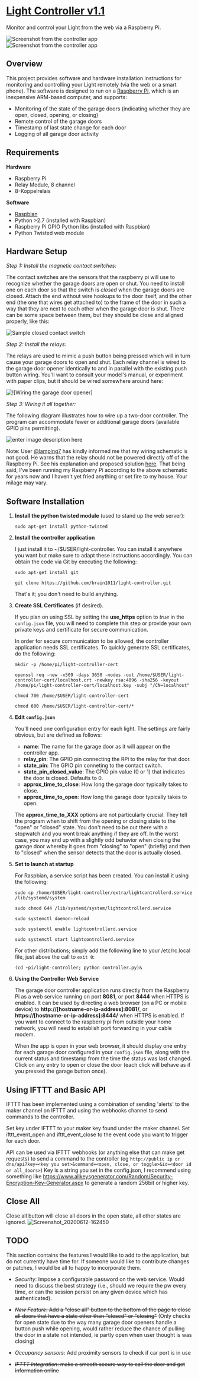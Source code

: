 [Light Controller v1.1](https://github.com/brain1011/light-controller)
======================

Monitor and control your Light from the web via a Raspberry Pi.

![Screenshot from the controller app][1] &nbsp; ![Screenshot from the controller app][2]

Overview
---------

This project provides software and hardware installation instructions for monitoring and controlling your Light remotely (via the web or a smart phone). The software is designed to run on a [Raspberry Pi](www.raspberrypi.org), which is an inexpensive ARM-based computer, and supports:

* Monitoring of the state of the garage doors (indicating whether they are open, closed, opening, or closing)
* Remote control of the garage doors
* Timestamp of last state change for each door
* Logging of all garage door activity

Requirements
-----

**Hardware**

* Raspberry Pi
* Relay Module, 8 channel
* 8-Koppelrelais

**Software**

* [Raspbian](http://www.raspbian.org/)
* Python >2.7 (installed with Raspbian)
* Raspberry Pi GPIO Python libs (installed with Raspbian)
* Python Twisted web module

Hardware Setup
------

*Step 1: Install the magnetic contact switches:*

The contact switches are the sensors that the raspberry pi will use to recognize whether the garage doors are open or shut.  You need to install one on each door so that the switch is *closed* when the garage doors are closed.  Attach the end without wire hookups to the door itself, and the other end (the one that wires get attached to) to the frame of the door in such a way that they are next to each other when the garage door is shut.  There can be some space between them, but they should be close and aligned properly, like this:

![Sample closed contact switch][3]

*Step 2: Install the relays:*

The relays are used to mimic a push button being pressed which will in turn cause your garage doors to open and shut.  Each relay channel is wired to the garage door opener identically to and in parallel with the existing push button wiring.  You'll want to consult your model's manual, or experiment with paper clips, but it should be wired somewhere around here:

![!\[Wiring the garage door opener\]][4]

*Step 3: Wiring it all together:*

The following diagram illustrates how to wire up a two-door controller.  The program can accommodate fewer or additional garage doors (available GPIO pins permitting).

![enter image description here][5]

Note: User [@lamping7](https://github.com/lamping7) has kindly informed me that my wiring schematic is not good.  He warns that the relay should not be powered directly off of the Raspberry Pi.  See his explanation and proposed solution [here](https://github.com/andrewshilliday/light-controller/issues/16).  That being said, I've been running my Raspberry Pi according to the above schematic for years now and I haven't yet fried anything or set fire to my house.  Your milage may vary.

Software Installation
-----

1. **Install the python twisted module** (used to stand up the web server):

    `sudo apt-get install python-twisted`

2. **Install the controller application**

    I just install it to ~/$USER/light-controller.  You can install it anywhere you want but make sure to adapt these instructions accordingly. You can obtain the code via Git by executing the following:

    `sudo apt-get install git`

    `git clone https://github.com/brain1011/light-controller.git`

    That's it; you don't need to build anything.

3. **Create SSL Certificates** (if desired).

    If you plan on using SSL by setting the **use_https** option to *true* in the `config.json` file, you will need to complete this step or provide your own private keys and certificate for secure communication.

    In order for secure communication to be allowed, the controller application needs SSL certificates.  To quickly generate SSL certificates, do the following:

    `mkdir -p /home/pi/light-controller-cert`

    `openssl req -new -x509 -days 3650 -nodes -out /home/$USER/light-controller-cert/localhost.crt -newkey rsa:4096 -sha256 -keyout /home/pi/light-controller-cert/localhost.key -subj "/CN=localhost"`

    `chmod 700 /home/$USER/light-controller-cert`

    `chmod 600 /home/$USER/light-controller-cert/*`

4. **Edit `config.json`**

    You'll need one configuration entry for each light.  The settings are fairly obvious, but are defined as follows:
    * **name**: The name for the garage door as it will appear on the controller app.
    * **relay_pin**: The GPIO pin connecting the RPi to the relay for that door.
    * **state_pin**: The GPIO pin conneting to the contact switch.
    * **state_pin_closed_value**: The GPIO pin value (0 or 1) that indicates the door is closed. Defaults to 0.
    * **approx_time_to_close**: How long the garage door typically takes to close.
    * **approx_time_to_open**: How long the garage door typically takes to open.

    The **approx_time_to_XXX** options are not particularly crucial.  They tell the program when to shift from the opening or closing state to the "open" or "closed" state.  You don't need to be out there with a stopwatch and you wont break anything if they are off.  In the worst case, you may end up with a slightly odd behavior when closing the garage door whereby it goes from "closing" to "open" (briefly) and then to "closed" when the sensor detects that the door is actually closed.

5. **Set to launch at startup**

    For Raspbian, a service script has been created. You can install it using the following:

    `sudo cp /home/$USER/light-controller/extra/lightcontrollerd.service /lib/systemd/system`

    `sudo chmod 644 /lib/systemd/system/lightcontrollerd.service`

    `sudo systemctl daemon-reload`

    `sudo systemctl enable lightcontrollerd.service`

    `sudo systemctl start lightcontrollerd.service`

    For other distributions; simply add the following line to your /etc/rc.local file, just above the call to `exit 0`:

    `(cd ~pi/light-controller; python controller.py)&`

6. **Using the Controller Web Service**

    The garage door controller application runs directly from the Raspberry Pi as a web service running on port **8081**, or port **8444** when HTTPS is enabled.  It can be used by directing a web browser (on a PC or mobile device) to **http://[hostname-or-ip-address]:8081/**, or **https://[hostname-or-ip-address]:8444/** when HTTPS is enabled.  If you want to connect to the raspberry pi from outside your home network, you will need to establish port forwarding in your cable modem.  

    When the app is open in your web browser, it should display one entry for each garage door configured in your `config.json` file, along with the current status and timestamp from the time the status was last changed.  Click on any entry to open or close the door (each click will behave as if you pressed the garage button once).

Using IFTTT and Basic API
------------

IFTTT has been implemented using a combination of sending 'alerts' to the maker channel on IFTTT and using the webhooks channel to send commands to the controller.

Set key under IFTTT to your maker key found under the maker channel.
Set ifttt_event_open and ifttt_event_close to the event code you want to trigger for each door.

API can be used via IFTTT webhooks (or anything else that can make get requests) to send a command to the controller (eg `http://public ip or dns/api?key=<key you set>&command=<open, close, or toggle>&id=<door id or all_doors>`)
Key is a string you set in the config.json, I recommend using something like <https://www.allkeysgenerator.com/Random/Security-Encryption-Key-Generator.aspx> to generate a random 256bit or higher key.

Close All
------------

Close all button will close all doors in the open state, all other states are ignored.
![Screenshot_20200612-162450](https://user-images.githubusercontent.com/5156472/84547697-ad0dfb00-acc9-11ea-8175-d8ec2e5f38ba.png)

TODO
----------  

This section contains the features I would like to add to the application, but do not currently have time for.  If someone would like to contribute changes or patches, I would be all to happy to incorporate them.

* *Security*: Impose a configurable password on the web service.  Would need to discuss the best strategy (i.e., should we require the pw every time, or can the session persist on any given device which has authenticated).
* ~~*New Feature*: Add a "close all" button to the bottom of the page to close all doors that have a state other than "closed" or "closing"~~ (Only checks for open state due to the way many garage door openers handle a button push while opening, would rather reduce the chance of pulling the door in a state not intended, ie partly open when user thought is was closing)
* *Occupancy sensors*: Add proximity sensors to check if car port is in use
* ~~*IFTTT Integration*: make a smooth secure way to call the door and get information online~~

  [1]: http://i.imgur.com/rDx9YIt.png
  [2]: http://i.imgur.com/bfjx9oy.png
  [3]: http://i.imgur.com/vPHx7kF.png
  [4]: http://i.imgur.com/AkNl6FI.jpg
  [5]: http://i.imgur.com/48bpyG0.png
